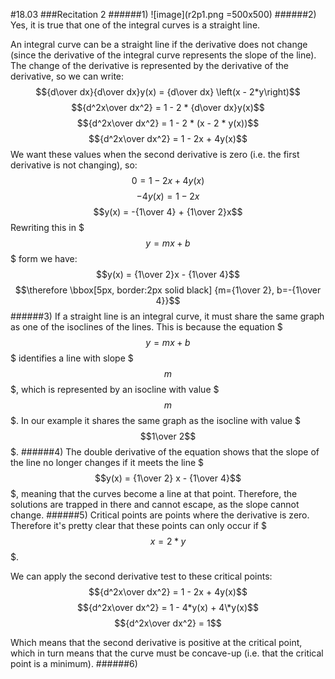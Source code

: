 #18.03
###Recitation 2
######1)
![image](r2p1.png =500x500)
######2)
Yes, it is true that one of the integral curves is a straight line.  

An integral curve can be a straight line if the derivative does not change (since the derivative of the integral curve represents the slope of the line). The change of the derivative is represented by the derivative of the derivative, so we can write:
$${d\over dx}{d\over dx}y(x) = {d\over dx} \left(x - 2*y\right)$$
$${d^2x\over dx^2} = 1 - 2 * {d\over dx}y(x)$$
$${d^2x\over dx^2} = 1 - 2 * (x - 2 * y(x))$$
$${d^2x\over dx^2} = 1 - 2x + 4y(x)$$
We want these values when the second derivative is zero (i.e. the first derivative is not changing), so:
$$0 = 1 - 2x + 4y(x)$$
$$-4y(x) = 1 - 2x$$
$$y(x) = -{1\over 4} + {1\over 2}x$$
Rewriting this in $$$y=mx+b$$$ form we have:
$$y(x) = {1\over 2}x - {1\over 4}$$
$$\therefore \bbox[5px, border:2px solid black] {m={1\over 2}, b=-{1\over 4}}$$
######3)
If a straight line is an integral curve, it must share the same graph as one of the isoclines of the lines. This is because the equation $$$y=mx+b$$$ identifies a line with slope $$$m$$$, which is represented by an isocline with value $$$m$$$. In our example it shares the same graph as the isocline with value $$$1\over 2$$$.
######4)
The double derivative of the equation shows that the slope of the line no longer changes if it meets the line $$$y(x) = {1\over 2} x - {1\over 4}$$$, meaning that the curves become a line at that point. Therefore, the solutions are trapped in there and cannot escape, as the slope cannot change.
######5)
Critical points are points where the derivative is zero. Therefore it's pretty clear that these points can only occur if $$$x = 2*y$$$.

We can apply the second derivative test to these critical points:
$${d^2x\over dx^2} = 1 - 2x + 4y(x)$$
$${d^2x\over dx^2} = 1 - 4*y(x) + 4\*y(x)$$
$${d^2x\over dx^2} = 1$$

Which means that the second derivative is positive at the critical point, which in turn means that the curve must be concave-up (i.e. that the critical point is a minimum).
######6)
